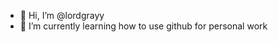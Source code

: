 - 👋 Hi, I’m @lordgrayy
- 🌱 I’m currently learning how to use github for personal work

<!---
lordgrayy/lordgrayy is a ✨ special ✨ repository because its `README.md` (this file) appears on your GitHub profile.
You can click the Preview link to take a look at your changes.
--->

<!---
I am testing this out and it seems cool
--->
